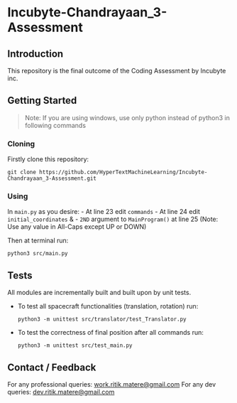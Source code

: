# Incubyte-Chandrayaan_3-Assessment

## Introduction

This repository is the final outcome of the Coding Assessment by Incubyte inc.

## Getting Started

> Note: If you are using windows, use only python instead of python3 in following commands

### Cloning

Firstly clone this repository:

```
git clone https://github.com/HyperTextMachineLearning/Incubyte-Chandrayaan_3-Assessment.git
```

### Using

In `main.py` as you desire:
    - At line 23 edit `commands`
    - At line 24 edit `initial_coordinates` &
    - `2ND` argument to `MainProgram()` at line 25 (Note: Use any value in All-Caps except UP or DOWN)

Then at terminal run:

```
python3 src/main.py
```

## Tests

All modules are incrementally built and built upon by unit tests.

- To test all spacecraft functionalities (translation, rotation) run:

    ```
    python3 -m unittest src/translator/test_Translator.py
    ```

- To test the correctness of final position after all commands run:

    ```
    python3 -m unittest src/test_main.py
    ```

## Contact / Feedback

For any professional queries: work.ritik.matere@gmail.com
For any dev queries: dev.ritik.matere@gmail.com